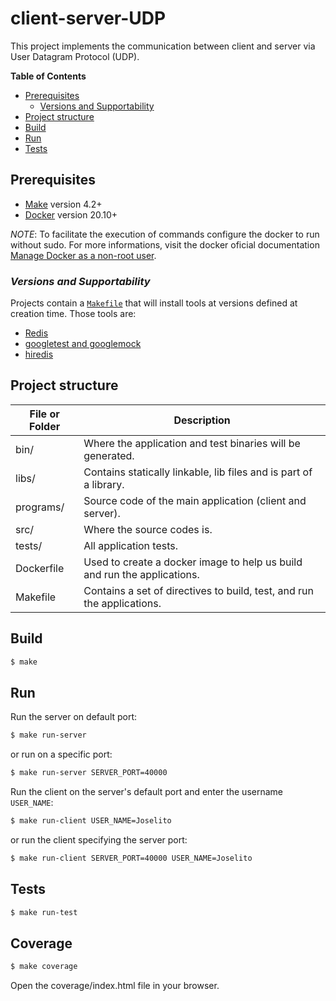# client-server-UDP

This project implements the communication between client and server via User Datagram Protocol (UDP).

**Table of Contents**

- [Prerequisites](#prerequisites)
    - [Versions and Supportability](#versions-and-supportability)
- [Project structure](#project-structure)
- [Build](#build)
- [Run](#run)
- [Tests](#tests)

## Prerequisites

- [Make](https://www.gnu.org/software/make/) version 4.2+
- [Docker](https://docs.docker.com/install/) version 20.10+

_NOTE_: To facilitate the execution of commands configure the docker to run without sudo.
For more informations, visit the docker oficial documentation [Manage Docker as a non-root user](https://docs.docker.com/engine/install/linux-postinstall/).

### _Versions and Supportability_

Projects contain a [`Makefile`](Makefile) that will install tools at versions defined at creation time. Those tools are:

- [Redis](https://redis.io/)
- [googletest and googlemock](https://github.com/google/googletest)
- [hiredis](https://github.com/redis/hiredis)

## Project structure

| File or Folder | Description                                                              |
| -------------- | ------------------------------------------------------------------------ |
| bin/           | Where the application and test binaries will be generated.               |
| libs/          | Contains statically linkable, lib files and is part of a library.        |
| programs/      | Source code of the main application (client and server).                 |
| src/           | Where the source codes is.                                               |
| tests/         | All application tests.                                                   |
| Dockerfile     | Used to create a docker image to help us build and run the applications. |
| Makefile       | Contains a set of directives to build, test, and run the applications.   |

## Build

```bash
$ make
```

## Run

Run the server on default port:
```bash
$ make run-server
```
or run on a specific port:
```bash
$ make run-server SERVER_PORT=40000
```

Run the client on the server's default port and enter the username `USER_NAME`:
```bash
$ make run-client USER_NAME=Joselito
```
or run the client specifying the server port:
```bash
$ make run-client SERVER_PORT=40000 USER_NAME=Joselito
```

## Tests

```bash
$ make run-test
```

## Coverage

```bash
$ make coverage
```
Open the coverage/index.html file in your browser.
